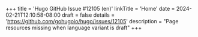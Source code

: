 +++
title = 'Hugo GitHub Issue #12105 (en)'
linkTitle = 'Home'
date = 2024-02-21T12:10:58-08:00
draft = false
details = 'https://github.com/gohugoio/hugo/issues/12105'
description = "Page resources missing when language variant is draft"
+++
